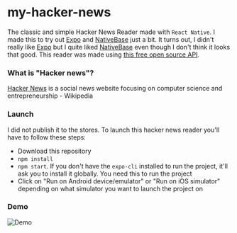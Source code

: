# my-hacker-news
The classic and simple Hacker News Reader made with `React Native`. I made this to try out [Expo](https://expo.io/) and [NativeBase](https://nativebase.io/) just a bit.
It turns out, I didn't really like [Expo](https://expo.io/) but I quite liked [NativeBase](https://nativebase.io/) even though I don't think it looks that good.
This reader was made using [this free open source API](https://github.com/tastejs/hacker-news-pwas/blob/master/docs/api.md).

### What is "Hacker news"?


[Hacker News](https://news.ycombinator.com/) is a social news website focusing on computer science and entrepreneurship - Wikipedia

### Launch

I did not publish it to the stores.
To launch this hacker news reader you'll have to follow these steps:
* Download this repository
* `npm install`
* `npm start`. If you don't have the `expo-cli` installed to run the project, it'll ask you to install it globally. You need this to run the project
* Click on "Run on Android device/emulator" or "Run on iOS simulator" depending on what simulator you want to launch the project on

### Demo

![Demo](https://github.com/GuillaumeMunsch/my-hacker-news/blob/master/assets/demo.gif?raw=true)